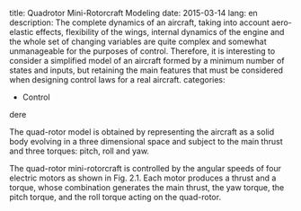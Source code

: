 title: Quadrotor Mini-Rotorcraft Modeling 
date: 2015-03-14
lang: en
description: The complete dynamics of an aircraft, taking into account aero-elastic effects, flexibility of the wings, internal dynamics of the engine and the whole set of changing variables are quite complex and somewhat unmanageable for the purposes of control. Therefore, it is interesting to consider a simplified model of an aircraft formed by a minimum number of states and inputs, but retaining the main features that must be considered when designing control laws for a real aircraft.
categories: 
- Control

dere

The quad-rotor model is obtained by representing the aircraft as a solid body evolving in a three dimensional space and subject to the main thrust and three torques: pitch, roll and yaw.

The quad-rotor mini-rotorcraft is controlled by the angular speeds of four electric motors as shown in Fig. 2.1. Each motor produces a thrust and a torque, whose combination generates the main thrust, the yaw torque, the pitch torque, and the roll torque acting on the quad-rotor. 




